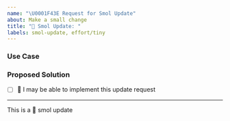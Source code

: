 ```yaml
---
name: "\U0001F43E Request for Smol Update"
about: Make a small change
title: "🐾 Smol Update: "
labels: smol-update, effort/tiny
---
```


<!-- short description of the feature -->


### Use Case

<!-- why do you need this feature? -->


### Proposed Solution

<!-- Please include prototype/sketch/reference implementation: -->


* [ ] :wave: I may be able to implement this update request

---

This is a :feet: smol update
